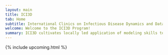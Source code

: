 ```yaml
---
layout: main
title: ICI3D
tab: Home
subtitle: International Clinics on Infectious Disease Dynamics and Data
welcome: Welcome to the ICI3D Program!
summary: ICI3D cultivates locally led application of modeling skills to inform decision-making for public health planning and policy in Africa through coordination and support of training, career development, and networking activities that unite people across disciplinary and institutional boundaries.
---
```

{% include upcoming.html %}
